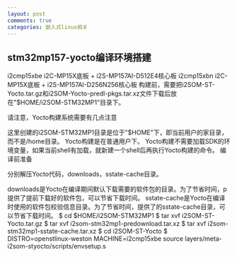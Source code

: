 ```yaml
---
layout: post
comments: true
categories: 嵌入式linux相关
---
```

## stm32mp157-yocto编译环境搭建



i2cmp15xbe	i2C-MP15X底板 + i2S-MP157AI-D512E4核心板
i2cmp15xbn	i2C-MP15X底板 + i2S-MP157AI-D256N256核心板
构建前，需要把i2SOM-ST-Yocto.tar.gz和i2SOM-Yocto-predl-pkgs.tar.xz文件下载后放在"$HOME/i2SOM-STM32MP1"目录下。

请注意，Yocto构建系统需要有几点注意

这里创建的i2SOM-STM32MP1目录是位于"$HOME"下，即当前用户的家目录，而不是/home目录。
Yocto构建是在普通用户下。
Yocto构建不需要加载SDK的环境变量，如果当前shell有加载，就新建一个shell后再执行Yocto构建的命令。
编译前准备

分别解压Yocto代码，downloads，sstate-cache目录。

downloads是Yocto在编译期间默认下载需要的软件包的目录。为了节省时间，p提供了提前下载好的软件包，可以节省下载时间。
sstate-cache是Yocto在编译时使用的软件包校验信息目录。为了节省时间，提供了的sstate-cache目录，可以节省下载时间。
$ cd $HOME/i2SOM-STM32MP1
$ tar xvf i2SOM-ST-Yocto.tar.gz
$ tar xvf i2som-stm32mp1-predownload.tar.xz
$ tar xvf i2som-stm32mp1-sstate-cache.tar.xz
$ cd i2SOM-ST-Yocto
$ DISTRO=openstlinux-weston MACHINE=i2cmp15xbe source layers/meta-i2som-styocto/scripts/envsetup.s
